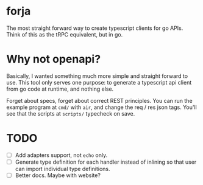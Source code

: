 # forja

The most straight forward way to create typescript clients for go APIs. Think of
this as the tRPC equivalent, but in go.

# Why not openapi?

Basically, I wanted something much more simple and straight forward to use. This
tool only serves one purpose: to generate a typescript api client from go code
at runtime, and nothing else.

Forget about specs, forget about correct REST principles. You can run the
example program at `cmd/` with `air`, and change the req / res json tags. You'll
see that the scripts at `scripts/` typecheck on save.

# TODO

- [ ] Add adapters support, not `echo` only.
- [ ] Generate type definition for each handler instead of inlining so that
      user can import individual type definitions.
- [ ] Better docs. Maybe with website?
